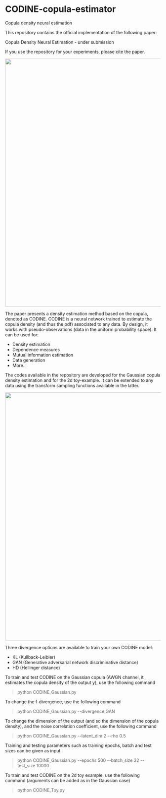 # CODINE-copula-estimator
Copula density neural estimation

This repository contains the official implementation of the following paper:

Copula Density Neural Estimation - under submission

If you use the repository for your experiments, please cite the paper.

<img src="https://github.com/nuletizia/CODINE-copula-estimator/blob/main/teaser_gaussian.jpg" width=800>


The paper presents a density estimation method based on the copula, denoted as CODINE.
CODINE is a neural network trained to estimate the copula density (and thus the pdf) associated to any data. By design, it works with pseudo-observations (data in the uniform probability space). It can be used for:
- Density estimation
- Dependence measures
- Mutual information estimation
- Data generation
- More..

The codes available in the repository are developed for the Gaussian copula density estimation and for the 2d toy-example. It can be extended to any data using the transform sampling functions available in the latter.

<img src="https://github.com/nuletizia/CODINE-copula-estimator/blob/main/teaser_toy.jpg" width=800>

Three divergence options are available to train your own CODINE model:
- KL (Kullback-Leibler)
- GAN (Generative adversarial network discriminative distance)
- HD (Hellinger distance)

To train and test CODINE on the Gaussian copula (AWGN channel, it estimates the copula density of the output y), use the following command
> python CODINE_Gaussian.py

To change the f-divergence, use the following command
> python CODINE_Gaussian.py --divergence GAN

To change the dimension of the output (and so the dimension of the copula density), and the noise correlation coefficient, use the following command
> python CODINE_Gaussian.py --latent_dim 2 --rho 0.5

Training and testing parameters such as training epochs, batch and test sizes can be given as input
> python CODINE_Gaussian.py --epochs 500 --batch_size 32 --test_size 10000

To train and test CODINE on the 2d toy example, use the following command (arguments can be added as in the Gaussian case)
> python CODINE_Toy.py
